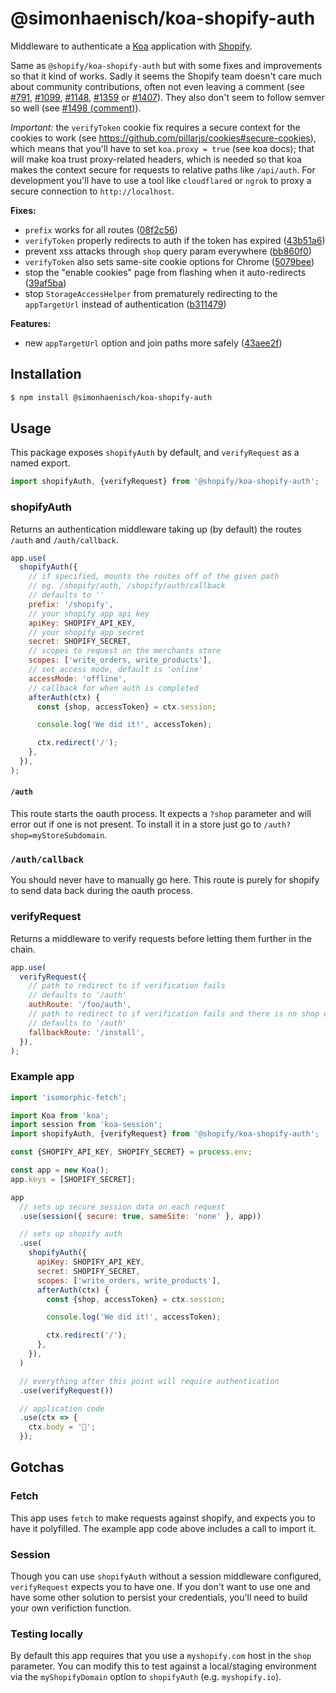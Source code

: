 # @simonhaenisch/koa-shopify-auth

Middleware to authenticate a [Koa](http://koajs.com/) application with [Shopify](https://www.shopify.ca/).

Same as `@shopify/koa-shopify-auth` but with some fixes and improvements so that it kind of works. Sadly it seems the Shopify team doesn't care much about community contributions, often not even leaving a comment (see [#791](https://github.com/Shopify/quilt/issues/791), [#1099](https://github.com/Shopify/quilt/1099), [#1148](https://github.com/Shopify/quilt/1148), [#1359](https://github.com/Shopify/quilt/1359) or [#1407](https://github.com/Shopify/quilt/1407)). They also don't seem to follow semver so well (see [#1498 (comment)](https://github.com/Shopify/quilt/pull/1498#issuecomment-664974203)).

_Important:_ the `verifyToken` cookie fix requires a secure context for the cookies to work (see <https://github.com/pillarjs/cookies#secure-cookies>), which means that you'll have to set `koa.proxy = true` (see koa docs); that will make koa trust proxy-related headers, which is needed so that koa makes the context secure for requests to relative paths like `/api/auth`. For development you'll have to use a tool like `cloudflared` or `ngrok` to proxy a secure connection to `http://localhost`.

**Fixes:**

* `prefix` works for all routes ([08f2c56](https://github.com/simonhaenisch/koa-shopify-auth/commit/08f2c56241bc50d2b7e807359e29138d1488c3da))
* `verifyToken` properly redirects to auth if the token has expired ([43b51a6](https://github.com/simonhaenisch/koa-shopify-auth/commit/43b51a6f1497b06aa5859e858e3574db3d0ccb90))
* prevent xss attacks through `shop` query param everywhere ([bb860f0](https://github.com/simonhaenisch/koa-shopify-auth/commit/bb860f0553fdd8db848683def31cfbe3018a6395))
* `verifyToken` also sets same-site cookie options for Chrome ([5079bee](https://github.com/simonhaenisch/koa-shopify-auth/commit/5079beeaa92e5cf63764ef0c13e62c11f452014d))
* stop the "enable cookies" page from flashing when it auto-redirects ([39af5ba](https://github.com/simonhaenisch/koa-shopify-auth/commit/39af5bad240a46079c554af9c199d7d186404535))
* stop `StorageAccessHelper` from prematurely redirecting to the `appTargetUrl` instead of authentication ([b311479](https://github.com/simonhaenisch/koa-shopify-auth/commit/b311479270ebd2723a01991d8b5df512a02096a8))

**Features:**

* new `appTargetUrl` option and join paths more safely ([43aee2f](https://github.com/simonhaenisch/koa-shopify-auth/commit/43aee2f83bcdd8da68359d30415569a62567a36d))

## Installation

```bash
$ npm install @simonhaenisch/koa-shopify-auth
```

## Usage

This package exposes `shopifyAuth` by default, and `verifyRequest` as a named export.

```js
import shopifyAuth, {verifyRequest} from '@shopify/koa-shopify-auth';
```

### shopifyAuth

Returns an authentication middleware taking up (by default) the routes `/auth` and `/auth/callback`.

```js
app.use(
  shopifyAuth({
    // if specified, mounts the routes off of the given path
    // eg. /shopify/auth, /shopify/auth/callback
    // defaults to ''
    prefix: '/shopify',
    // your shopify app api key
    apiKey: SHOPIFY_API_KEY,
    // your shopify app secret
    secret: SHOPIFY_SECRET,
    // scopes to request on the merchants store
    scopes: ['write_orders, write_products'],
    // set access mode, default is 'online'
    accessMode: 'offline',
    // callback for when auth is completed
    afterAuth(ctx) {
      const {shop, accessToken} = ctx.session;

      console.log('We did it!', accessToken);

      ctx.redirect('/');
    },
  }),
);
```

#### `/auth`

This route starts the oauth process. It expects a `?shop` parameter and will error out if one is not present. To install it in a store just go to `/auth?shop=myStoreSubdomain`.

### `/auth/callback`

You should never have to manually go here. This route is purely for shopify to send data back during the oauth process.

### verifyRequest

Returns a middleware to verify requests before letting them further in the chain.

```javascript
app.use(
  verifyRequest({
    // path to redirect to if verification fails
    // defaults to '/auth'
    authRoute: '/foo/auth',
    // path to redirect to if verification fails and there is no shop on the query
    // defaults to '/auth'
    fallbackRoute: '/install',
  }),
);
```

### Example app

```javascript
import 'isomorphic-fetch';

import Koa from 'koa';
import session from 'koa-session';
import shopifyAuth, {verifyRequest} from '@shopify/koa-shopify-auth';

const {SHOPIFY_API_KEY, SHOPIFY_SECRET} = process.env;

const app = new Koa();
app.keys = [SHOPIFY_SECRET];

app
  // sets up secure session data on each request
  .use(session({ secure: true, sameSite: 'none' }, app))

  // sets up shopify auth
  .use(
    shopifyAuth({
      apiKey: SHOPIFY_API_KEY,
      secret: SHOPIFY_SECRET,
      scopes: ['write_orders, write_products'],
      afterAuth(ctx) {
        const {shop, accessToken} = ctx.session;

        console.log('We did it!', accessToken);

        ctx.redirect('/');
      },
    }),
  )

  // everything after this point will require authentication
  .use(verifyRequest())

  // application code
  .use(ctx => {
    ctx.body = '🎉';
  });
```

## Gotchas

### Fetch

This app uses `fetch` to make requests against shopify, and expects you to have it polyfilled. The example app code above includes a call to import it.

### Session

Though you can use `shopifyAuth` without a session middleware configured, `verifyRequest` expects you to have one. If you don't want to use one and have some other solution to persist your credentials, you'll need to build your own verifiction function.

### Testing locally

By default this app requires that you use a `myshopify.com` host in the `shop` parameter. You can modify this to test against a local/staging environment via the `myShopifyDomain` option to `shopifyAuth` (e.g. `myshopify.io`).

